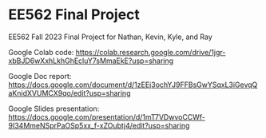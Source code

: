 # EE562 Final Project
EE562 Fall 2023 Final Project for Nathan, Kevin, Kyle, and Ray

Google Colab code: https://colab.research.google.com/drive/1jgr-xbBJD6wXxhLkhGhEcluY7sMmaEkE?usp=sharing

Google Doc report: https://docs.google.com/document/d/1zEEj3ochYJ9FFBsGwYSqxL3iGevqQaKnidXVUMCX9qo/edit?usp=sharing

Google Slides presentation: https://docs.google.com/presentation/d/1mT7VDwvoCCWf-9I34MmeNSprPaOSp5xx_f-xZOubtj4/edit?usp=sharing
